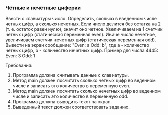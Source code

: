 
### Чётные и нечётные циферки

Ввести с клавиатуры число. Определить, сколько в введенном числе четных цифр, а сколько нечетных.
Если число делится без остатка на 2 (т. е. остаток равен нулю), значит оно четное. Увеличиваем на 1 счетчик четных цифр (статическая переменная even).
Иначе число нечетное, увеличиваем счетчик нечетных цифр (статическая переменная odd).
Вывести на экран сообщение: "Even: а Odd: b", где а - количество четных цифр, b - количество нечетных цифр.
Пример для числа 4445:
Even: 3 Odd: 1


Требования:
1.	Программа должна считывать данные с клавиатуры.
2.	Метод main должен посчитать сколько четных цифр во веденном числе и записать это количество в переменную even.
3.	Метод main должен посчитать сколько нечетных цифр во веденном числе и записать это количество в переменную odd.
4.	Программа должна выводить текст на экран.
5.	Выведенный текст должен соответствовать заданию.



